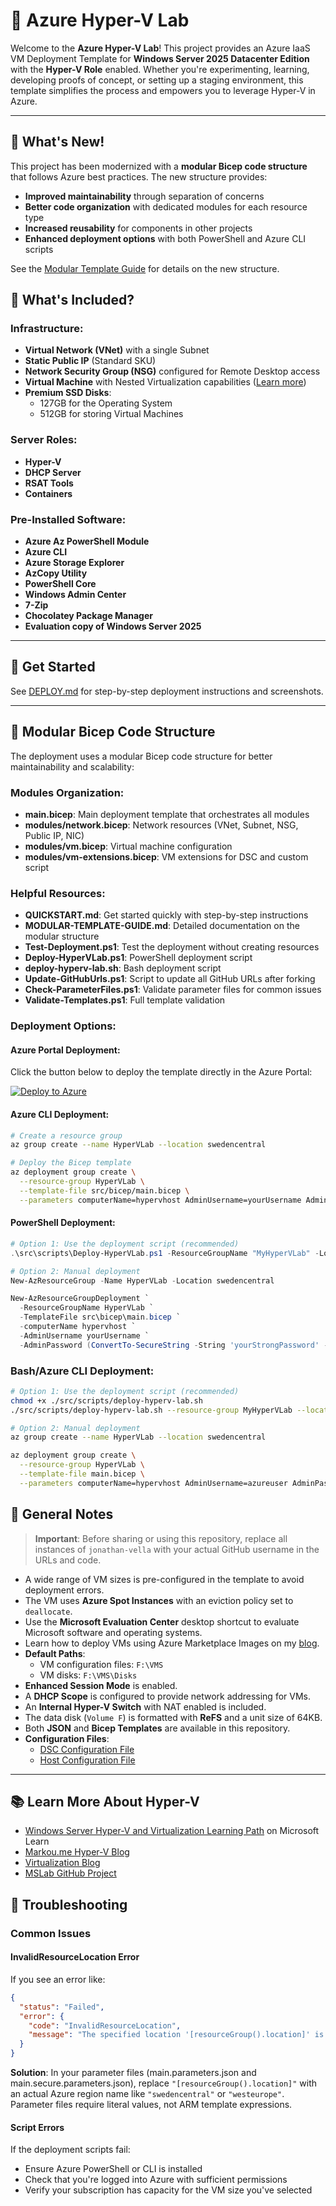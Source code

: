 # 🚀 Azure Hyper-V Lab

Welcome to the **Azure Hyper-V Lab**! This project provides an Azure IaaS VM Deployment Template for **Windows Server 2025 Datacenter Edition** with the **Hyper-V Role** enabled. Whether you're experimenting, learning, developing proofs of concept, or setting up a staging environment, this template simplifies the process and empowers you to leverage Hyper-V in Azure.

---

## 🚀 What's New!

This project has been modernized with a **modular Bicep code structure** that follows Azure best practices. The new structure provides:

- **Improved maintainability** through separation of concerns
- **Better code organization** with dedicated modules for each resource type
- **Increased reusability** for components in other projects
- **Enhanced deployment options** with both PowerShell and Azure CLI scripts

See the [Modular Template Guide](./MODULAR-TEMPLATE-GUIDE.md) for details on the new structure.

## 🌟 What's Included?

### Infrastructure:
- **Virtual Network (VNet)** with a single Subnet
- **Static Public IP** (Standard SKU)
- **Network Security Group (NSG)** configured for Remote Desktop access
- **Virtual Machine** with Nested Virtualization capabilities ([Learn more](https://www.markou.me))
- **Premium SSD Disks**:
  - 127GB for the Operating System
  - 512GB for storing Virtual Machines

### Server Roles:
- **Hyper-V**
- **DHCP Server**
- **RSAT Tools**
- **Containers**

### Pre-Installed Software:
- **Azure Az PowerShell Module**
- **Azure CLI**
- **Azure Storage Explorer**
- **AzCopy Utility**
- **PowerShell Core**
- **Windows Admin Center**
- **7-Zip**
- **Chocolatey Package Manager**
- **Evaluation copy of Windows Server 2025**

---

## 🚀 Get Started

See [DEPLOY.md](./DEPLOY.md) for step-by-step deployment instructions and screenshots.

---

## 🧰 Modular Bicep Code Structure

The deployment uses a modular Bicep code structure for better maintainability and scalability:

### Modules Organization:
- **main.bicep**: Main deployment template that orchestrates all modules
- **modules/network.bicep**: Network resources (VNet, Subnet, NSG, Public IP, NIC)
- **modules/vm.bicep**: Virtual machine configuration
- **modules/vm-extensions.bicep**: VM extensions for DSC and custom script

### Helpful Resources:
- **QUICKSTART.md**: Get started quickly with step-by-step instructions
- **MODULAR-TEMPLATE-GUIDE.md**: Detailed documentation on the modular structure
- **Test-Deployment.ps1**: Test the deployment without creating resources
- **Deploy-HyperVLab.ps1**: PowerShell deployment script
- **deploy-hyperv-lab.sh**: Bash deployment script
- **Update-GitHubUrls.ps1**: Script to update all GitHub URLs after forking
- **Check-ParameterFiles.ps1**: Validate parameter files for common issues
- **Validate-Templates.ps1**: Full template validation

### Deployment Options:

#### Azure Portal Deployment:
Click the button below to deploy the template directly in the Azure Portal:

[![Deploy to Azure](https://aka.ms/deploytoazurebutton)](https://portal.azure.com/#create/Microsoft.Template/uri/https%3A%2F%2Fraw.githubusercontent.com%2Fjonathan-vella%2FAzure-Hyper-V-Lab%2Fmain%2Fsrc%2Fbicep%2Fmain.json)

#### Azure CLI Deployment:
```bash
# Create a resource group
az group create --name HyperVLab --location swedencentral

# Deploy the Bicep template
az deployment group create \
  --resource-group HyperVLab \
  --template-file src/bicep/main.bicep \
  --parameters computerName=hypervhost AdminUsername=yourUsername AdminPassword=yourStrongPassword
```

#### PowerShell Deployment:
```powershell
# Option 1: Use the deployment script (recommended)
.\src\scripts\Deploy-HyperVLab.ps1 -ResourceGroupName "MyHyperVLab" -Location "swedencentral" -AdminPassword (ConvertTo-SecureString -String 'yourStrongPassword' -AsPlainText -Force)

# Option 2: Manual deployment
New-AzResourceGroup -Name HyperVLab -Location swedencentral

New-AzResourceGroupDeployment `
  -ResourceGroupName HyperVLab `
  -TemplateFile src\bicep\main.bicep `
  -computerName hypervhost `
  -AdminUsername yourUsername `
  -AdminPassword (ConvertTo-SecureString -String 'yourStrongPassword' -AsPlainText -Force)
```

### Bash/Azure CLI Deployment:
```bash
# Option 1: Use the deployment script (recommended)
chmod +x ./src/scripts/deploy-hyperv-lab.sh
./src/scripts/deploy-hyperv-lab.sh --resource-group MyHyperVLab --location swedencentral --password 'yourStrongPassword'

# Option 2: Manual deployment
az group create --name HyperVLab --location swedencentral

az deployment group create \
  --resource-group HyperVLab \
  --template-file main.bicep \
  --parameters computerName=hypervhost AdminUsername=azureuser AdminPassword='yourStrongPassword'
```

## 📝 General Notes

> **Important**: Before sharing or using this repository, replace all instances of `jonathan-vella` with your actual GitHub username in the URLs and code.

- A wide range of VM sizes is pre-configured in the template to avoid deployment errors.
- The VM uses **Azure Spot Instances** with an eviction policy set to `deallocate`.
- Use the **Microsoft Evaluation Center** desktop shortcut to evaluate Microsoft software and operating systems.
- Learn how to deploy VMs using Azure Marketplace Images on my [blog](https://www.markou.me/2022/03/use-azure-marketplace-images-to-deploy-virtual-machines-on-azure-stack-hci/).
- **Default Paths**:
  - VM configuration files: `F:\VMS`
  - VM disks: `F:\VMS\Disks`
- **Enhanced Session Mode** is enabled.
- A **DHCP Scope** is configured to provide network addressing for VMs.
- An **Internal Hyper-V Switch** with NAT enabled is included.
- The data disk (`Volume F`) is formatted with **ReFS** and a unit size of 64KB.
- Both **JSON** and **Bicep Templates** are available in this repository.
- **Configuration Files**:
  - [DSC Configuration File](dsc/DSCInstallWindowsFeatures.ps1)
  - [Host Configuration File](/HostConfig.ps1)

---

## 📚 Learn More About Hyper-V

- [Windows Server Hyper-V and Virtualization Learning Path](https://docs.microsoft.com/en-us/learn/paths/windows-server-hyper-v-virtualization/) on Microsoft Learn
- [Markou.me Hyper-V Blog](https://www.markou.me/category/hyper-v/)
- [Virtualization Blog](https://techcommunity.microsoft.com/t5/virtualization/bg-p/Virtualization)
- [MSLab GitHub Project](https://github.com/microsoft/MSLab)

## 🔧 Troubleshooting

### Common Issues

#### InvalidResourceLocation Error
If you see an error like:
```json
{
  "status": "Failed",
  "error": {
    "code": "InvalidResourceLocation",
    "message": "The specified location '[resourceGroup().location]' is invalid."
  }
}
```
**Solution**: In your parameter files (main.parameters.json and main.secure.parameters.json), replace `"[resourceGroup().location]"` with an actual Azure region name like `"swedencentral"` or `"westeurope"`. Parameter files require literal values, not ARM template expressions.

#### Script Errors
If the deployment scripts fail:
- Ensure Azure PowerShell or CLI is installed
- Check that you're logged into Azure with sufficient permissions
- Verify your subscription has capacity for the VM size you've selected
